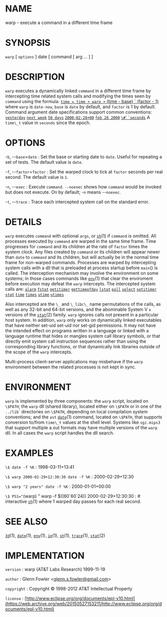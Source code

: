 # NAME

warp - execute a command in a different time frame

# SYNOPSIS

`warp` \[ `options` \] date \[ command \[ arg ... \] \]

# DESCRIPTION

`warp` executes a dynamically linked `command` in a different time
frame by intercepting time related system calls and modifying the times
seen by `command` using the formula: [`time = time + warp +` (time - base) \` (factor - 1)]()
where `warp` is `date-now`, `base` is `date` by default, and `factor` is
1 by default. Command argument date specifications support common
conventions: [`yesterday`]() [`next week`]() [`50 days`]()
[`2000-02-28+00`]() [`feb 28 2000`]() [`\#``seconds`]()
A `time\_t` value in `seconds` since the epoch.

# OPTIONS

-`b`, --`base`=`date`
:   Set the base or starting date to `date`. Useful for repeating a set
    of tests. The default value is `date`.

-`f`, --`factor`=`factor`
:   Set the warped clock to tick at `factor` seconds per real second.
    The default value is `1`.

-`n`, --`exec`
:   Execute `command`. `--noexec` shows how `command` would be invoked
    but does not execute. On by default; -`n` means --`noexec`.

-`t`, --`trace`
:   Trace each intercepted system call on the standard error.

# DETAILS

`warp` executes `command` with optional `args`, or
[`sh`](/web/20150527153211/http://www2.research.att.com/~astopen/man/man1/sh.html)(1)
if `command` is omitted. All processes executed by `command` are warped
in the same time frame. Time progresses for `command` and its children
at the rate of `factor` times the system clock. Any files created by
`command` or its children will appear newer than `date` to `command` and
its children, but will actually be in the normal time frame for
non-warped commands.
Processes are warped by intercepting system calls with a dll that is
preloaded at process startup before `main`() is called. The interception
mechanism may involve the environment on some systems; in those cases
commands like
[`env`](/web/20150527153211/http://www2.research.att.com/~astopen/man/man1/env.html)(1)
that clear the enviroment before execution may defeat the `warp`
intercepts. The intercepted system calls are: [`alarm`]()
[`fstat`]() [`getitimer`]() [`gettimeofday`]() [`lstat`]()
[`poll`]() [`select`]() [`setitimer`]() [`stat`]() [`time`]()
[`times`]() [`utime`]() [`utimes`]()

Also intercepted are the `\_` and `\_libc\_` name permutations of
the calls, as well as any 32-bit and 64-bit versions, and the abominable
System V `x` versions of the
[`stat`](/web/20150527153211/http://www2.research.att.com/~astopen/man/man2/stat.html)(2)
family. `warp` ignores calls not present in a particular host system.
In addition, `warp` only works on dynamically linked executables that
have neither set-uid set-uid nor set-gid permissions. It may not have
the intended effect on programs written in a language or linked with a
language runtime that hides or mangles system call library symbols, or
that directly emit system call instruction sequences rather than using
the corresponding library functions, or that dynamically link libraries
outside of the scope of the `warp` intercepts.

Multi-process client-server applications may misbehave if the `warp`
environment between the related processes is not kept in sync.

# ENVIRONMENT

`warp` is implemented by three components: the `warp` script,
located on `\$PATH`; the `warp` dll (shared library), located either
on `\$PATH` or in one of the `../lib`\` directories on `\$PATH`,
depending on local compilation system conventions; and the `ast`
[`date`](/web/20150527153211/http://www2.research.att.com/~astopen/man/man1/date.html)(1)
command, located on `\$PATH`, that supports conversion to/from
`time\_t` values at the shell level. Systems like `sgi.mips3` that
support multiple a.out formats may have multiple versions of the
`warp` dll. In all cases the `warp` script handles the dll search.

# EXAMPLES

`\$ date -f %K`
:   1998-03-11+13:41

`\$ warp 2000-02-29+12:30:30 date -f %K`
:   2000-02-29+12:30

`\$ warp "2 years" date -f %K`
:   2000-01-01+00:00

`\$ PS1="`(warp) " warp -f \$((60\`60\`24)) 2000-02-29+12:30:30
:   \# interactive
    [`sh`](/web/20150527153211/http://www2.research.att.com/~astopen/man/man1/sh.html)(1)
    where 1 warped day passes for each real second.

# SEE ALSO

[`3d`](/web/20150527153211/http://www2.research.att.com/~astopen/man/man1/3d.html)(1),
[`date`](/web/20150527153211/http://www2.research.att.com/~astopen/man/man1/date.html)(1),
[`env`](/web/20150527153211/http://www2.research.att.com/~astopen/man/man1/env.html)(1),
[`ie`](/web/20150527153211/http://www2.research.att.com/~astopen/man/man1/ie.html)(1),
[`sh`](/web/20150527153211/http://www2.research.att.com/~astopen/man/man1/sh.html)(1),
[`trace`](/web/20150527153211/http://www2.research.att.com/~astopen/man/man1/trace.html)(1),
[`stat`](/web/20150527153211/http://www2.research.att.com/~astopen/man/man2/stat.html)(2)

# IMPLEMENTATION

`version`
:   warp (AT&T Labs Research) 1999-11-19

`author`
:   Glenn Fowler
    &lt;[glenn.s.fowler@gmail.com](https://web.archive.org/web/20150527153211/mailto:glenn.s.fowler@gmail.com)&gt;

`copyright`
:   Copyright © 1998-2012 AT&T Intellectual Property

`license`
:   [http://www.eclipse.org/org/documents/epl-v10.html](https://web.archive.org/web/20150527153211/http://www.eclipse.org/org/documents/epl-v10.html)


